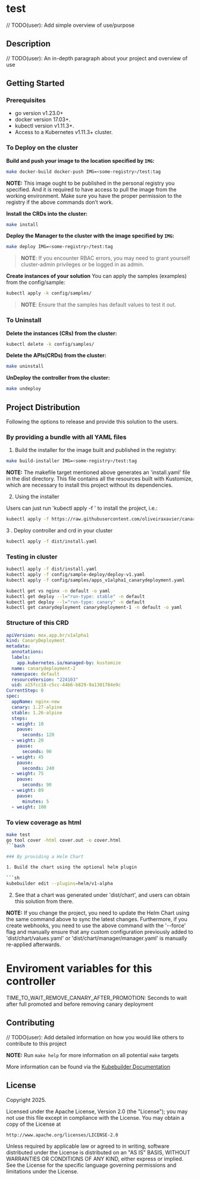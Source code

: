 # test

// TODO(user): Add simple overview of use/purpose

## Description

// TODO(user): An in-depth paragraph about your project and overview of use

## Getting Started

### Prerequisites

- go version v1.23.0+
- docker version 17.03+.
- kubectl version v1.11.3+.
- Access to a Kubernetes v1.11.3+ cluster.

### To Deploy on the cluster

**Build and push your image to the location specified by `IMG`:**

```sh
make docker-build docker-push IMG=<some-registry>/test:tag
```

**NOTE:** This image ought to be published in the personal registry you specified.
And it is required to have access to pull the image from the working environment.
Make sure you have the proper permission to the registry if the above commands don’t work.

**Install the CRDs into the cluster:**

```sh
make install
```

**Deploy the Manager to the cluster with the image specified by `IMG`:**

```sh
make deploy IMG=<some-registry>/test:tag
```

> **NOTE**: If you encounter RBAC errors, you may need to grant yourself cluster-admin
privileges or be logged in as admin.

**Create instances of your solution**
You can apply the samples (examples) from the config/sample:

```sh
kubectl apply -k config/samples/
```

>**NOTE**: Ensure that the samples has default values to test it out.

### To Uninstall

**Delete the instances (CRs) from the cluster:**

```sh
kubectl delete -k config/samples/
```

**Delete the APIs(CRDs) from the cluster:**

```sh
make uninstall
```

**UnDeploy the controller from the cluster:**

```sh
make undeploy
```

## Project Distribution

Following the options to release and provide this solution to the users.

### By providing a bundle with all YAML files

1. Build the installer for the image built and published in the registry:

```sh
make build-installer IMG=<some-registry>/test:tag
```

**NOTE:** The makefile target mentioned above generates an 'install.yaml'
file in the dist directory. This file contains all the resources built
with Kustomize, which are necessary to install this project without its
dependencies.

2. Using the installer

Users can just run 'kubectl apply -f <URL for YAML BUNDLE>' to install
the project, i.e.:

```sh
kubectl apply -f https://raw.githubusercontent.com/oliveiraxavier/canary-crd/<tag or branch>/dist/install.yaml
```

3 . Deploy controller and crd in your cluster

```sh
kubectl apply -f dist/install.yaml
```

### Testing in cluster

```sh
kubectl apply -f dist/install.yaml
kubectl apply -f config/sample-deploy/deploy-v1.yaml
kubectl apply -f config/samples/apps_v1alpha1_canarydeployment.yaml

kubectl get vs nginx -n default -o yaml
kubectl get deploy --l="run-type: stable" -n default
kubectl get deploy --l="run-type: canary" -n default
kubectl get canarydeployment canarydeployment-1 -n default -o yaml
```

### Structure of this CRD

```yaml
apiVersion: mox.app.br/v1alpha1
kind: CanaryDeployment
metadata:
  annotations:
  labels:
    app.kubernetes.io/managed-by: kustomize
  name: canarydeployment-2
  namespace: default
  resourceVersion: "224103"
  uid: a15fcc18-c5cc-44b6-b829-9a1301784e9c
CurrentStep: 0
spec:
  appName: nginx-new
  canary: 1.27-alpine
  stable: 1.26-alpine
  steps:
  - weight: 10
    pause:
      seconds: 120
  - weight: 20
    pause:
      seconds: 90
  - weight: 45
    pause:
      seconds: 240
  - weight: 75
    pause:
      seconds: 90
  - weight: 89
    pause:
      minutes: 5
  - weight: 100
```

### To view coverage as html

```sh
make test
go tool cover -html cover.out -o cover.html
```bash

### By providing a Helm Chart

1. Build the chart using the optional helm plugin

```sh
kubebuilder edit --plugins=helm/v1-alpha
```

2. See that a chart was generated under 'dist/chart', and users
can obtain this solution from there.

**NOTE:** If you change the project, you need to update the Helm Chart
using the same command above to sync the latest changes. Furthermore,
if you create webhooks, you need to use the above command with
the '--force' flag and manually ensure that any custom configuration
previously added to 'dist/chart/values.yaml' or 'dist/chart/manager/manager.yaml'
is manually re-applied afterwards.

# Enviroment variables for this controller

TIME_TO_WAIT_REMOVE_CANARY_AFTER_PROMOTION: Seconds to wait after full promoted and before removing canary deployment

## Contributing

// TODO(user): Add detailed information on how you would like others to contribute to this project

**NOTE:** Run `make help` for more information on all potential `make` targets

More information can be found via the [Kubebuilder Documentation](https://book.kubebuilder.io/introduction.html)

## License

Copyright 2025.

Licensed under the Apache License, Version 2.0 (the "License");
you may not use this file except in compliance with the License.
You may obtain a copy of the License at

    http://www.apache.org/licenses/LICENSE-2.0

Unless required by applicable law or agreed to in writing, software
distributed under the License is distributed on an "AS IS" BASIS,
WITHOUT WARRANTIES OR CONDITIONS OF ANY KIND, either express or implied.
See the License for the specific language governing permissions and
limitations under the License.
